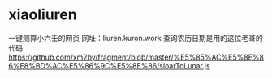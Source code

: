 # xiaoliuren
一键测算小六壬的网页
网址：liuren.kuron.work
查询农历日期是用的这位老哥的代码
https://github.com/xm2by/fragment/blob/master/%E5%85%AC%E5%8E%86%E8%BD%AC%E5%86%9C%E5%8E%86/sloarToLunar.js
